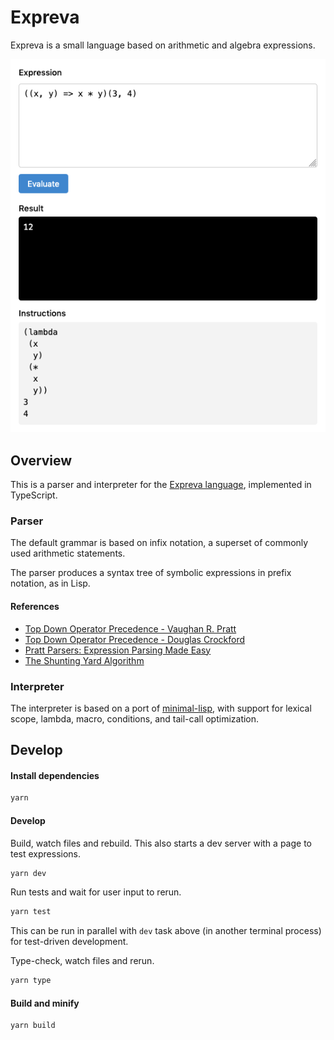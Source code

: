 # Expreva

Expreva is a small language based on arithmetic and algebra expressions.

![](screenshot.png)

## Overview

This is a parser and interpreter for the [Expreva language](https://expreva.com/), implemented in TypeScript.

### Parser

The default grammar is based on infix notation, a superset of commonly used arithmetic statements.

The parser produces a syntax tree of symbolic expressions in prefix notation, as in Lisp.

#### References

- [Top Down Operator Precedence - Vaughan R. Pratt](https://tdop.github.io/)
- [Top Down Operator Precedence - Douglas Crockford](http://crockford.com/javascript/tdop/tdop.html)
- [Pratt Parsers: Expression Parsing Made Easy](http://journal.stuffwithstuff.com/2011/03/19/pratt-parsers-expression-parsing-made-easy/)
- [The Shunting Yard Algorithm](https://en.wikipedia.org/wiki/Shunting-yard_algorithm#The_algorithm_in_detail)

### Interpreter

The interpreter is based on a port of [minimal-lisp](https://github.com/kanaka/miniMAL), with support for lexical scope, lambda, macro, conditions, and tail-call optimization.

## Develop

#### Install dependencies

```sh
yarn
```

#### Develop

Build, watch files and rebuild. This also starts a dev server with a page to test expressions.

```sh
yarn dev
```

Run tests and wait for user input to rerun.

```sh
yarn test
```

This can be run in parallel with `dev` task above (in another terminal process) for test-driven development.

Type-check, watch files and rerun.

```sh
yarn type
```

#### Build and minify

```sh
yarn build
```
